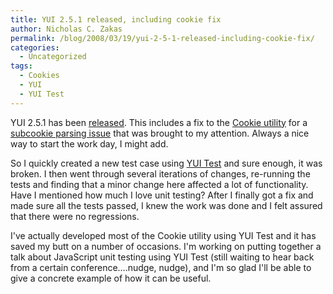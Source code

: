 ```yaml
---
title: YUI 2.5.1 released, including cookie fix
author: Nicholas C. Zakas
permalink: /blog/2008/03/19/yui-2-5-1-released-including-cookie-fix/
categories:
  - Uncategorized
tags:
  - Cookies
  - YUI
  - YUI Test
---
```

YUI 2.5.1 has been <a title="YUI 2.5.1 Released: Improved AIR support, JSON security patch, YUI Configurator, and bug fixes" rel="external" href="http://yuiblog.com/blog/2008/03/19/yui-251/">released</a>. This includes a fix to the <a title="YUI Cookie Utility" rel="external" href="http://developer.yahoo.com/yui/cookie/">Cookie utility</a> for a <a title="YUI Subcookies" rel="external" href="http://terrychay.com/blog/article/subcookies.shtml">subcookie parsing issue</a> that was brought to my attention. Always a nice way to start the work day, I might add.

So I quickly created a new test case using <a title="YUI Test" rel="external" href="http://developer.yahoo.com/yui/yuitest/">YUI Test</a> and sure enough, it was broken. I then went through several iterations of changes, re-running the tests and finding that a minor change here affected a lot of functionality. Have I mentioned how much I love unit testing? After I finally got a fix and made sure all the tests passed, I knew the work was done and I felt assured that there were no regressions.

I've actually developed most of the Cookie utility using YUI Test and it has saved my butt on a number of occasions. I'm working on putting together a talk about JavaScript unit testing using YUI Test (still waiting to hear back from a certain conference&#8230;.nudge, nudge), and I'm so glad I'll be able to give a concrete example of how it can be useful.
